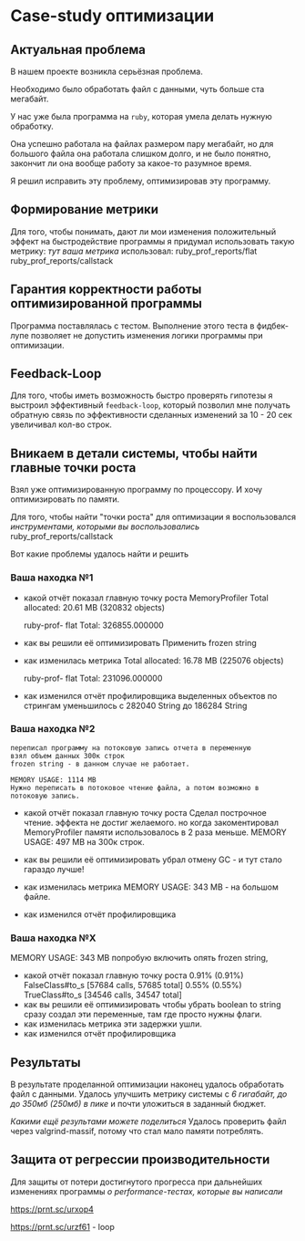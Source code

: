 # Case-study оптимизации

## Актуальная проблема
В нашем проекте возникла серьёзная проблема.

Необходимо было обработать файл с данными, чуть больше ста мегабайт.

У нас уже была программа на `ruby`, которая умела делать нужную обработку.

Она успешно работала на файлах размером пару мегабайт, но для большого файла она работала слишком долго, и не было понятно, 
закончит ли она вообще работу за какое-то разумное время.

Я решил исправить эту проблему, оптимизировав эту программу.

## Формирование метрики
Для того, чтобы понимать, дают ли мои изменения положительный эффект на быстродействие программы я придумал использовать 
такую метрику: *тут ваша метрика*
использовал:
ruby_prof_reports/flat 
ruby_prof_reports/callstack 

## Гарантия корректности работы оптимизированной программы
Программа поставлялась с тестом. Выполнение этого теста в фидбек-лупе позволяет не допустить изменения логики программы 
при оптимизации.

## Feedback-Loop
Для того, чтобы иметь возможность быстро проверять гипотезы я выстроил эффективный `feedback-loop`, который позволил мне 
получать обратную связь по эффективности сделанных изменений за  10 - 20 сек увеличивал кол-во строк.


## Вникаем в детали системы, чтобы найти главные точки роста
Взял уже оптимизированную программу по процессору. И хочу оптимизировать по памяти.

Для того, чтобы найти "точки роста" для оптимизации я воспользовался *инструментами, которыми вы воспользовались*
ruby_prof_reports/callstack 

Вот какие проблемы удалось найти и решить

### Ваша находка №1
- какой отчёт показал главную точку роста
    MemoryProfiler 
    Total allocated: 20.61 MB (320832 objects)
    
    ruby-prof- flat
    Total: 326855.000000

- как вы решили её оптимизировать
    Применить  frozen string

- как изменилась метрика
    Total allocated: 16.78 MB (225076 objects)
    
    
    ruby-prof- flat
    Total: 231096.000000


- как изменился отчёт профилировщика
выделенных объектов по стрингам уменьшилось с 282040  String до 186284  String

### Ваша находка №2
    переписал программу на потоковую запись отчета в переменную 
    взял объем данных 300к строк
    frozen string - в данном случае не работает.
    
    MEMORY USAGE: 1114 MB
    Нужно переписать в потоковое чтение файла, а потом возможно в потоковую запись.
    
- какой отчёт показал главную точку роста
    Сделал построчное чтение. эффекта не достиг желаемого.
    но когда закоментировал MemoryProfiler памяти использовалось в 2 раза меньше.
    MEMORY USAGE: 497 MB на 300к строк.

- как вы решили её оптимизировать
    убрал отмену GC - и тут стало гараздо лучше!
- как изменилась метрика
MEMORY USAGE: 343 MB - на большом файле.

- как изменился отчёт профилировщика

### Ваша находка №X
MEMORY USAGE: 343 MB
попробую включить опять frozen string, 

- какой отчёт показал главную точку роста
0.91% (0.91%) FalseClass#to_s [57684 calls, 57685 total]
0.55% (0.55%) TrueClass#to_s [34546 calls, 34547 total]
- как вы решили её оптимизировать
чтобы убрать boolean to string сразу создал эти переменные, там где просто нужны флаги.
- как изменилась метрика
эти задержки ушли.
- как изменился отчёт профилировщика

## Результаты
В результате проделанной оптимизации наконец удалось обработать файл с данными.
Удалось улучшить метрику системы с *6 гигабайт, до до 350мб (250мб) в пике* и почти уложиться в заданный бюджет.

*Какими ещё результами можете поделиться*
Удалось проверить файл через valgrind-massif, потому что стал мало памяти потреблять.

## Защита от регрессии производительности
Для защиты от потери достигнутого прогресса при дальнейших изменениях программы *о performance-тестах, которые вы написали*



https://prnt.sc/urxop4

https://prnt.sc/urzf61 - loop